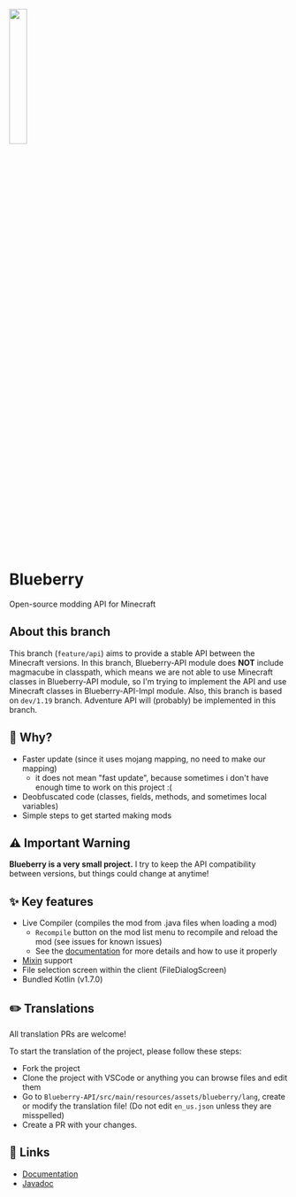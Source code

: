 <img width=25% height=25% src="https://user-images.githubusercontent.com/19150229/111063610-04f4bf00-84f3-11eb-9e39-a37c02dd7cd0.png"></img>

# Blueberry

Open-source modding API for Minecraft

## About this branch

This branch (`feature/api`) aims to provide a stable API between the Minecraft versions. In this branch, Blueberry-API
module does **NOT** include magmacube in classpath, which means we are not able to use Minecraft classes in
Blueberry-API module, so I'm trying to implement the API and use Minecraft classes in Blueberry-API-Impl module.
Also, this branch is based on `dev/1.19` branch. Adventure API will (probably) be implemented in this branch.

## 🤔 Why?
- Faster update (since it uses mojang mapping, no need to make our mapping)
  - it does not mean "fast update", because sometimes i don't have enough time to work on this project :(
- Deobfuscated code (classes, fields, methods, and sometimes local variables)
- Simple steps to get started making mods

## ⚠️ Important Warning
**Blueberry is a very small project.**
I try to keep the API compatibility between versions, but things could change at anytime!

## ✨ Key features
- Live Compiler (compiles the mod from .java files when loading a mod)
  - `Recompile` button on the mod list menu to recompile and reload the mod (see issues for known issues)
  - See the [documentation](https://www.blueberrymc.net/reference/source-mod/) for more details and how to use it properly
- [Mixin](https://github.com/SpongePowered/Mixin) support
- File selection screen within the client (FileDialogScreen)
- Bundled Kotlin (v1.7.0)

## ✏️ Translations
All translation PRs are welcome!

To start the translation of the project, please follow these steps:
- Fork the project
- Clone the project with VSCode or anything you can browse files and edit them
- Go to `Blueberry-API/src/main/resources/assets/blueberry/lang`, create or modify the translation file! (Do not edit `en_us.json` unless they are misspelled)
- Create a PR with your changes.

## 🔗 Links
- [Documentation](https://blueberrymc.net/)
- [Javadoc](https://jd.blueberrymc.net/)
